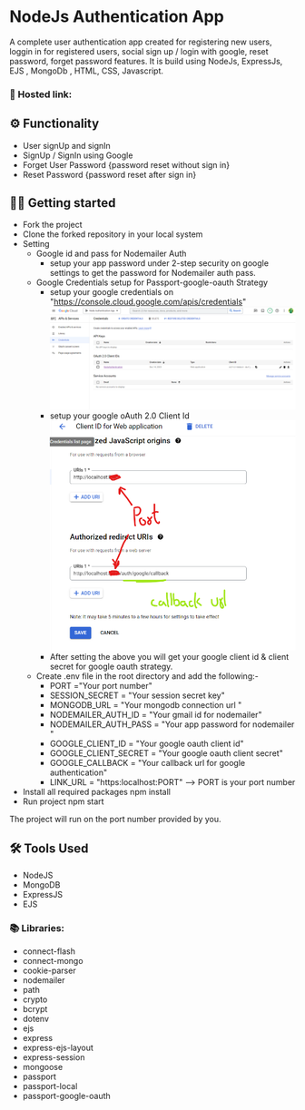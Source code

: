 # NodeJs Authentication App

A complete user authentication app created for registering new users, loggin in for registered users, social sign up / login with google, reset password, forget password features.
It is build using NodeJs, ExpressJs, EJS , MongoDb , HTML, CSS, Javascript.

### 🔗 Hosted link:  

## ⚙️ Functionality 
- User signUp and signIn
- SignUp / SignIn using Google
- Forget User Password {password reset without sign in}
- Reset Password {password reset after sign in}
 
## 🧑‍💻 Getting started

* Fork the project 
* Clone the forked repository in your local system
* Setting
    * Google id and pass for Nodemailer Auth
        * setup your app password under 2-step security on google settings to get the password for Nodemailer auth pass.
    * Google Credentials setup for Passport-google-oauth Strategy
        * setup your google credentials on "https://console.cloud.google.com/apis/credentials"
            ![Setup google credentials](image.png)
        * setup your google oAuth 2.0 Client Id
            ![Setting Oauth Client Id](image-1.png)
        * After setting the above you will get your google client id & client secret for google oauth strategy.
    * Create .env file in the root directory and add the following:-
        * PORT ="Your port number"
        * SESSION_SECRET = "Your session secret key"
        * MONGODB_URL = "Your mongodb connection url "
        * NODEMAILER_AUTH_ID = "Your gmail id for nodemailer"
        * NODEMAILER_AUTH_PASS = "Your app password for nodemailer "
        * GOOGLE_CLIENT_ID = "Your google oauth client id"
        * GOOGLE_CLIENT_SECRET = "Your google oauth client secret"
        * GOOGLE_CALLBACK = "Your callback url for google authentication"
        * LINK_URL = "https:localhost:PORT" --> PORT is your port number
* Install all required packages
    npm install 
* Run project 
    npm start

The project will run on the port number provided by you.

## 🛠️ Tools Used 
- NodeJS
- MongoDB
- ExpressJS
- EJS

### 📚 Libraries: 
* connect-flash
* connect-mongo
* cookie-parser
* nodemailer
* path
* crypto
* bcrypt
* dotenv
* ejs
* express
* express-ejs-layout
* express-session
* mongoose
* passport
* passport-local
* passport-google-oauth



